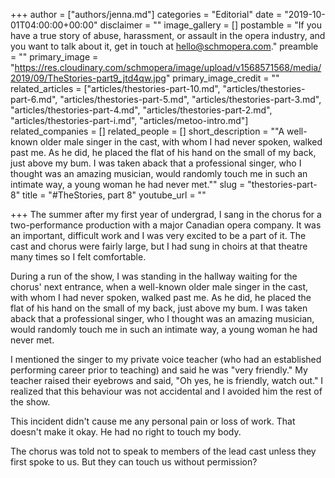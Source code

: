 +++
author = ["authors/jenna.md"]
categories = "Editorial"
date = "2019-10-01T04:00:00+00:00"
disclaimer = ""
image_gallery = []
postamble = "If you have a true story of abuse, harassment, or assault in the opera industry, and you want to talk about it, get in touch at [hello@schmopera.com](mailto:hello@schmopera.com)."
preamble = ""
primary_image = "https://res.cloudinary.com/schmopera/image/upload/v1568571568/media/2019/09/TheStories-part9_jtd4qw.jpg"
primary_image_credit = ""
related_articles = ["articles/thestories-part-10.md", "articles/thestories-part-6.md", "articles/thestories-part-5.md", "articles/thestories-part-3.md", "articles/thestories-part-4.md", "articles/thestories-part-2.md", "articles/thestories-part-i.md", "articles/metoo-intro.md"]
related_companies = []
related_people = []
short_description = "\"A well-known older male singer in the cast, with whom I had never spoken, walked past me. As he did, he placed the flat of his hand on the small of my back, just above my bum. I was taken aback that a professional singer, who I thought was an amazing musician, would randomly touch me in such an intimate way, a young woman he had never met.\""
slug = "thestories-part-8"
title = "#TheStories, part 8"
youtube_url = ""

+++
The summer after my first year of undergrad, I sang in the chorus for a two-performance production with a major Canadian opera company. It was an important, difficult work and I was very excited to be a part of it. The cast and chorus were fairly large, but I had sung in choirs at that theatre many times so I felt comfortable.

During a run of the show, I was standing in the hallway waiting for the chorus' next entrance, when a well-known older male singer in the cast, with whom I had never spoken, walked past me. As he did, he placed the flat of his hand on the small of my back, just above my bum. I was taken aback that a professional singer, who I thought was an amazing musician, would randomly touch me in such an intimate way, a young woman he had never met.

I mentioned the singer to my private voice teacher (who had an established performing career prior to teaching) and said he was "very friendly." My teacher raised their eyebrows and said, "Oh yes, he is friendly, watch out." I realized that this behaviour was not accidental and I avoided him the rest of the show.

This incident didn't cause me any personal pain or loss of work. That doesn't make it okay. He had no right to touch my body. 

The chorus was told not to speak to members of the lead cast unless they first spoke to us. But they can touch us without permission?